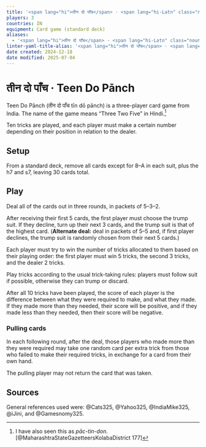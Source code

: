 ```yaml
---
title: '<span lang="hi">तीन दो पाँच</span> · <span lang="hi-Latn" class="noun">Teen Do Pānch</span>'
players: 3
countries: IN
equipment: Card game (standard deck)
aliases:
  - '<span lang="hi">तीन दो पाँच</span> · <span lang="hi-Latn" class="noun">Teen Do Pānch</span>'
linter-yaml-title-alias: '<span lang="hi">तीन दो पाँच</span> · <span lang="hi-Latn" class="noun">Teen Do Pānch</span>'
date created: 2024-12-18
date modified: 2025-07-04
---
```

# <span lang="hi">तीन दो पाँच</span> · <span lang="hi-Latn" class="noun">Teen Do Pānch</span>

<span lang="hi-Latn" class="noun aka">Teen Do Pānch</span> (<span lang="hi" class="aka">तीन दो पाँच</span> <span lang="hi-Latn">tīn dō pānch</span>) is a three-player card game from India. The name of the game means “<span class="aka">Three Two Five</span>” in Hindi.[^pactindo]

[^pactindo]: I have also seen this as _pāc-tin-don_.[@MaharashtraStateGazetteersKolabaDistrict 177]

Ten tricks are played, and each player must make a certain number depending on
their position in relation to the dealer.

## Setup

From a standard deck, remove all cards except for <Cards>8–A</Cards> in each suit, plus the <Cards>h7</Cards> and <Cards>s7</Cards>, leaving 30 cards total.

## Play

Deal all of the cards out in three rounds, in packets of 5–3–2.

After receiving their first 5 cards, the first player must choose the trump suit. If they decline, turn up their next 3 cards, and the trump suit is that of the highest card. (**Alternate deal:** deal in packets of 5–5 and, if first player declines, the trump suit is randomly chosen from their next 5 cards.)

Each player must try to win the number of tricks allocated to them based on their playing order: the first player must win 5 tricks, the second 3 tricks, and the dealer 2 tricks.

Play tricks according to the usual trick-taking rules: players must follow suit if possible, otherwise they can trump or discard.

After all 10 tricks have been played, the score of each player is the difference between what they were required to make, and what they made. If they made more than they needed, their score will be positive, and if they made less than they needed, then their score will be negative.

### Pulling cards

In each following round, after the deal, those players who made more than they
were required may take one random card per extra trick from those who failed to
make their required tricks, in exchange for a card from their own hand.

The pulling player may not return the card that was taken.

## Sources

General references used were: @Cats325, @Yahoo325, @IndiaMike325, @iJini, and @Gamesnomy325.

